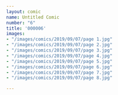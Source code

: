 ```yaml
---
layout: comic
name: Untitled Comic
number: "6"
title: '000006'
images:
- "/images/comics/2019/09/07/page 1.jpg"
- "/images/comics/2019/09/07/page 2.jpg"
- "/images/comics/2019/09/07/page 3.jpg"
- "/images/comics/2019/09/07/page 4.jpg"
- "/images/comics/2019/09/07/page 5.jpg"
- "/images/comics/2019/09/07/page 6.jpg"
- "/images/comics/2019/09/07/page 7.jpg"
- "/images/comics/2019/09/07/page 8.jpg"

---
```

